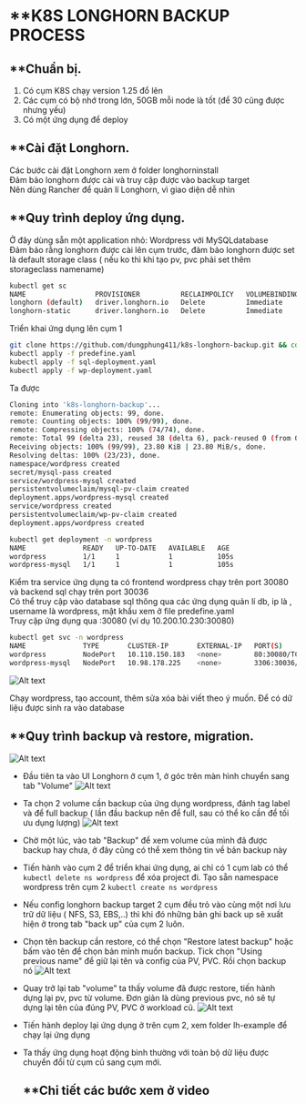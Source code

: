 # **K8S LONGHORN BACKUP PROCESS

## **Chuẩn bị.
1. Có cụm K8S chạy version 1.25 đổ lên
2. Các cụm có bộ nhớ trong lớn, 50GB mỗi node là tốt (để 30 cũng được nhưng yếu)
3. Có một ứng dụng để deploy 

## **Cài đặt Longhorn.
Các bước cài đặt Longhorn xem ở folder longhorninstall <br>
Đảm bảo longhorn được cài và truy cập được vào backup target <br>
Nên dùng Rancher để quản lí Longhorn, vì giao diện dễ nhìn <br>

## **Quy trình deploy ứng dụng.
Ở đây dùng sẵn một application nhỏ: Wordpress với MySQLdatabase <br>
Đảm bảo rằng longhorn được cài lên cụm trước, đảm bảo longhorn được set là default storage class ( nếu ko thì khi tạo pv, pvc phải set thêm storageclass namename) 
```bash
kubectl get sc
NAME                 PROVISIONER          RECLAIMPOLICY   VOLUMEBINDINGMODE   ALLOWVOLUMEEXPANSION   AGE
longhorn (default)   driver.longhorn.io   Delete          Immediate           true                   9d
longhorn-static      driver.longhorn.io   Delete          Immediate           true                   9d 
```
Triển khai ứng dụng lên cụm 1 
```bash 
git clone https://github.com/dungphung411/k8s-longhorn-backup.git && cd ./k8s-longhorn-backup/lh-example
kubectl apply -f predefine.yaml
kubectl apply -f sql-deployment.yaml
kubectl apply -f wp-deployment.yaml
```
Ta được
```bash
Cloning into 'k8s-longhorn-backup'...
remote: Enumerating objects: 99, done.
remote: Counting objects: 100% (99/99), done.
remote: Compressing objects: 100% (74/74), done.
remote: Total 99 (delta 23), reused 38 (delta 6), pack-reused 0 (from 0)
Receiving objects: 100% (99/99), 23.80 KiB | 23.80 MiB/s, done.
Resolving deltas: 100% (23/23), done.
namespace/wordpress created
secret/mysql-pass created
service/wordpress-mysql created
persistentvolumeclaim/mysql-pv-claim created
deployment.apps/wordpress-mysql created
service/wordpress created
persistentvolumeclaim/wp-pv-claim created
deployment.apps/wordpress created

kubectl get deployment -n wordpress
NAME              READY   UP-TO-DATE   AVAILABLE   AGE
wordpress         1/1     1            1           105s
wordpress-mysql   1/1     1            1           105s
```
Kiểm tra service ứng dụng ta có frontend wordpress chạy trên port 30080 và backend sql chạy trên port 30036 <br>
Có thể truy cập vào database sql thông qua các ứng dụng quản lí db, ip là <NODE-IP>, username là wordpress, mật khẩu xem ở file predefine.yaml <br>
Truy cập ứng dụng qua <NODE-IP>:30080  (ví dụ 10.200.10.230:30080)
```bash
kubectl get svc -n wordpress
NAME              TYPE       CLUSTER-IP       EXTERNAL-IP   PORT(S)          AGE
wordpress         NodePort   10.110.150.183   <none>        80:30080/TCP     85m
wordpress-mysql   NodePort   10.98.178.225    <none>        3306:30036/TCP   85m
``` 

![Alt text](https://drive.google.com/uc?export=view&id=1JR0aLk2jmvFqPDxA6UPmgIGDneVmwzTL)

Chạy wordpress, tạo account, thêm sửa xóa bài viết theo ý muốn. Để có dữ liệu được sinh ra vào database
## **Quy trình backup và restore, migration.
![Alt text](https://drive.google.com/uc?export=download&id=1I4-FAxAspM91ryLySnJJ5XOp3sqGVxpp)
- Đầu tiên ta vào UI Longhorn ở cụm 1, ở góc trên màn hình chuyển sang tab "Volume"
![Alt text](https://drive.google.com/uc?export=download&id=1EVdXwmtARhDzE2hvQpV6K9O8jYdhTACF)
- Ta chọn 2 volume cần backup của ứng dụng wordpress, đánh tag label và để full backup ( lần đầu backup nên để full, sau có thể ko cần để tối ưu dụng lượng)
![Alt text](https://drive.google.com/uc?export=download&id=1iQa3aOqXMK5TH01ZUsce4TJgV73AX6Rq)
- Chờ một lúc, vào tab "Backup" để xem volume của mình đã được backup hay chưa, ở đây cũng có thể xem thông tin về bản backup này

- Tiến hành vào cụm 2 để triển khai ứng dụng, ai chỉ có 1 cụm lab có thể ```kubectl delete ns wordpress``` để xóa project đi. Tạo sẵn namespace wordpress trên cụm 2 ``` kubectl create ns wordpress ``` 
- Nếu config longhorn backup target 2 cụm đều trỏ vào cùng một nơi lưu trữ dữ liệu ( NFS, S3, EBS,..) thì khi đó những bản ghi back up sẽ xuất hiện ở trong tab "back up" của cụm 2 luôn.
- Chọn tên backup cần restore, có thể chọn "Restore latest backup" hoặc bấm vào tên để chọn bản mình muốn backup. Tick chọn "Using previous name" để giữ lại tên và config của PV, PVC. Rồi chọn backup nó
![Alt text](https://drive.google.com/uc?export=download&id=1LlASSxz7As583eOG1gapqICBlVjpt65T)
- Quay trở lại tab "volume" ta thấy volume đã được restore, tiến hành dựng lại pv, pvc từ volume. Đơn giản là dùng previous pvc, nó sẽ tự dựng lại tên của đúng PV, PVC ở workload cũ. 
![Alt text](https://drive.google.com/uc?export=download&id=1bgP-yzifk5XqH4sdx7XXK4OW3bCIntfs)
- Tiến hành deploy lại ứng dụng ở trên cụm 2, xem folder lh-example để chạy lại ứng dụng
- Ta thấy ứng dụng hoạt động bình thường với toàn bộ dữ liệu được chuyển đổi từ cụm cũ sang cụm mới.
    ## **Chi tiết các bước xem ở video